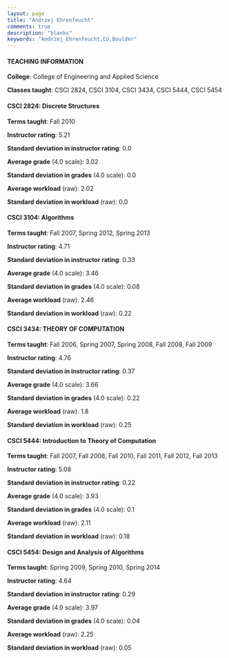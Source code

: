 ```yaml
---
layout: page
title: "Andrzej Ehrenfeucht" 
comments: true
description: "blanks"
keywords: "Andrzej Ehrenfeucht,CU,Boulder"
---
```

<head>
<script src="https://ajax.googleapis.com/ajax/libs/jquery/2.1.3/jquery.min.js"></script>
<script src="https://dl.dropboxusercontent.com/s/pc42nxpaw1ea4o9/highcharts.js?dl=0"></script>
<!-- <script src="../assets/js/highcharts.js"></script> -->
<style type="text/css">@font-face {
	font-family: "Bebas Neue";
	src: url(https://www.filehosting.org/file/details/544349/BebasNeue Regular.otf) format("opentype");
	}
	h1.Bebas { 
		font-family: "Bebas Neue", Verdana, Tahoma;
	}
</style>
</head>
	   
#### TEACHING INFORMATION

**College**: College of Engineering and Applied Science

**Classes taught**: CSCI 2824, CSCI 3104, CSCI 3434, CSCI 5444, CSCI 5454

#### CSCI 2824: Discrete Structures

**Terms taught**: Fall 2010

**Instructor rating**: 5.21

**Standard deviation in instructor rating**: 0.0

**Average grade** (4.0 scale): 3.02

**Standard deviation in grades** (4.0 scale): 0.0

**Average workload** (raw): 2.02

**Standard deviation in workload** (raw): 0.0

#### CSCI 3104: Algorithms

**Terms taught**: Fall 2007, Spring 2012, Spring 2013

**Instructor rating**: 4.71

**Standard deviation in instructor rating**: 0.33

**Average grade** (4.0 scale): 3.46

**Standard deviation in grades** (4.0 scale): 0.08

**Average workload** (raw): 2.46

**Standard deviation in workload** (raw): 0.22

#### CSCI 3434: THEORY OF COMPUTATION

**Terms taught**: Fall 2006, Spring 2007, Spring 2008, Fall 2008, Fall 2009

**Instructor rating**: 4.76

**Standard deviation in instructor rating**: 0.37

**Average grade** (4.0 scale): 3.66

**Standard deviation in grades** (4.0 scale): 0.22

**Average workload** (raw): 1.8

**Standard deviation in workload** (raw): 0.25

#### CSCI 5444: Introduction to Theory of Computation

**Terms taught**: Fall 2007, Fall 2008, Fall 2010, Fall 2011, Fall 2012, Fall 2013

**Instructor rating**: 5.08

**Standard deviation in instructor rating**: 0.22

**Average grade** (4.0 scale): 3.93

**Standard deviation in grades** (4.0 scale): 0.1

**Average workload** (raw): 2.11

**Standard deviation in workload** (raw): 0.18

#### CSCI 5454: Design and Analysis of Algorithms

**Terms taught**: Spring 2009, Spring 2010, Spring 2014

**Instructor rating**: 4.64

**Standard deviation in instructor rating**: 0.29

**Average grade** (4.0 scale): 3.97

**Standard deviation in grades** (4.0 scale): 0.04

**Average workload** (raw): 2.25

**Standard deviation in workload** (raw): 0.05


